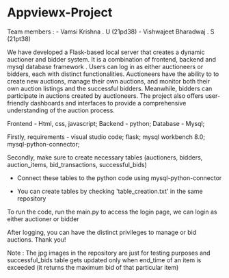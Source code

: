 # Appviewx-Project

Team members :
              - Vamsi Krishna . U (21pd38)
              - Vishwajeet Bharadwaj . S (21pt38)

We have developed a Flask-based local server that creates a dynamic auctioner and bidder system. It is a combination of frontend, backend and mysql database framework . Users can log in as either auctioneers or bidders, each with distinct functionalities. Auctioneers have the ability to to create new auctions, manage their own auctions, and monitor both their own auction listings and the successful bidders. Meanwhile, bidders can participate in auctions created by auctioneers. The project also offers user-friendly dashboards and interfaces to provide a comprehensive understanding of the auction process.


Frontend - Html, css, javascript;
Backend - python;
Database - Mysql;

Firstly, requirements -
                         visual studio code;
                         flask;
                         mysql workbench 8.0;
                         mysql-python-connector;

Secondly, make sure to create necessary tables (auctioners, bidders, auction_items, bid_transactions, successful_bids)
- Connect these tables to the python code using mysql-python-connector

- You can create tables by checking 'table_creation.txt' in the same repository

To run the code, run the main.py to access the login page, we can login as either auctioner or bidder

After logging, you can have the distinct privileges to manage or bid auctions. Thank you!

Note : The jpg images in the repository are just for testing purposes
       and successful_bids table gets updated only when end_time of an item is exceeded (it returns the maximum bid of that particular item)
